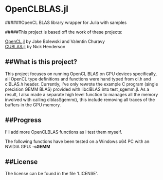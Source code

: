 # OpenCLBLAS.jl

######OpenCL BLAS library wrapper for Julia with samples

#####This project is based off the work of these projects:

[OpenCL.jl](https://github.com/JuliaGPU/OpenCL.jl) by Jake Bolewski and Valentin Churavy  
[CUBLAS.jl](https://github.com/JuliaGPU/CUBLAS.jl) by Nick Henderson

##What is this project?
----------------------------

This project focuses on running OpenCL BLAS on GPU devices specifically, all OpenCL type definitions and functions were hand typed from cl.h and clBLAS.h header.
Currently, I've only rewrote the example C program (single precision GEMM BLAS) provided with libclBLAS into test_sgemm.jl.
As a result, I also made a separate high level function to manages all the memory involved with calling clblasSgemm(), this include removing all traces of the buffers in the GPU memory.

##Progress
----------------------------

I'll add more OpenCLBLAS functions as I test them myself.

The following functions have been tested on a Windows x64 PC with an NVIDIA GPU:
-**sGEMM**

##License
----------------------------

The license can be found in the file 'LICENSE'.